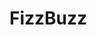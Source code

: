 # FizzBuzz

<img src="https://us-central1-trackgit-analytics.cloudfunctions.net/token/ping/kwn9vnupxzsgc443lxkw" width="1" height="1"/>


